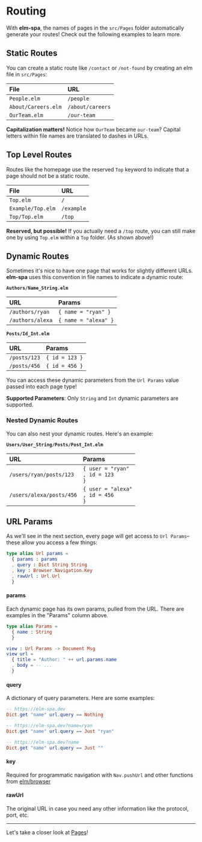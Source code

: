 # Routing

With __elm-spa__, the names of pages in the `src/Pages` folder automatically generate your routes! Check out the following examples to learn more.

## Static Routes

You can create a static route like `/contact` or `/not-found` by creating an elm file in `src/Pages`:

File | URL
:-- | :--
`People.elm` | `/people`
`About/Careers.elm` | `/about/careers`
`OurTeam.elm` | `/our-team`

__Capitalization matters!__ Notice how `OurTeam` became `our-team`? Capital letters within file names are translated to dashes in URLs.

## Top Level Routes

Routes like the homepage use the reserved `Top` keyword to indicate that a page should not be a static route.

File | URL
:-- | :--
`Top.elm` | `/`
`Example/Top.elm` | `/example`
`Top/Top.elm` | `/top`

__Reserved, but possible!__ If you actually need a `/top` route, you can still make one by using `Top.elm` within a `Top` folder. (As shown above!)

## Dynamic Routes

Sometimes it's nice to have one page that works for slightly different URLs. __elm-spa__ uses this convention in file names to indicate a dynamic route:

__`Authors/Name_String.elm`__

URL | Params
:-- | :--
`/authors/ryan` | `{ name = "ryan" }`
`/authors/alexa` | `{ name = "alexa" }`

__`Posts/Id_Int.elm`__

URL | Params
:-- | :--
`/posts/123` | `{ id = 123 }`
`/posts/456` | `{ id = 456 }`

You can access these dynamic parameters from the `Url Params` value passed into each page type!

__Supported Parameters__: Only `String` and `Int` dynamic parameters are supported.

### Nested Dynamic Routes

You can also nest your dynamic routes. Here's an example:


__`Users/User_String/Posts/Post_Int.elm`__

URL | Params
:-- | :--
`/users/ryan/posts/123` | `{ user = "ryan"`<br/>`, id = 123`<br/>`}`
`/users/alexa/posts/456` | `{ user = "alexa"`<br/>`, id = 456`<br/>`}`

## URL Params

As we'll see in the next section, every page will get access to `Url Params`– these allow you access a few things:

```elm
type alias Url params =
  { params : params
  , query : Dict String String
  , key : Browser.Navigation.Key
  , rawUrl : Url.Url
  }
```

#### params

Each dynamic page has its own params, pulled from the URL. There are examples in the "Params" column above.

```elm
type alias Params =
  { name : String
  }

view : Url Params -> Document Msg
view url =
  { title = "Author: " ++ url.params.name
  , body = -- ...
  }
```

#### query

A dictionary of query parameters. Here are some examples:

```elm
-- https://elm-spa.dev
Dict.get "name" url.query == Nothing

-- https://elm-spa.dev?name=ryan
Dict.get "name" url.query == Just "ryan"

-- https://elm-spa.dev?name
Dict.get "name" url.query == Just ""
```

#### key

Required for programmatic navigation with `Nav.pushUrl` and other functions from [elm/browser](https://package.elm-lang.org/packages/elm/browser/latest/Browser-Navigation#pushUrl)

#### rawUrl

The original URL in case you need any other information like the protocol, port, etc.

---

Let's take a closer look at [Pages](/guide/pages)!